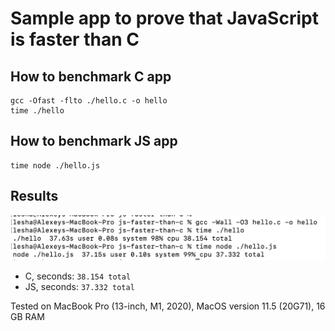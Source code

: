 # Sample app to prove that JavaScript is faster than C

## How to benchmark C app

```
gcc -Ofast -flto ./hello.c -o hello
time ./hello
```

## How to benchmark JS app

```
time node ./hello.js
```

## Results

![benchmarking](profile-screenshot.png "Benchmarking screenshot")

- C, seconds: `38.154 total`
- JS, seconds: `37.332 total`

Tested on MacBook Pro (13-inch, M1, 2020), MacOS version 11.5 (20G71), 16 GB RAM

